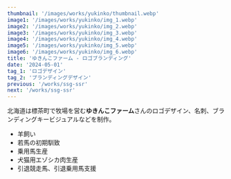 ```yaml
---
thumbnail: '/images/works/yukinko/thumbnail.webp'
image1: '/images/works/yukinko/img_1.webp'
image2: '/images/works/yukinko/img_2.webp'
image3: '/images/works/yukinko/img_3.webp'
image4: '/images/works/yukinko/img_4.webp'
image5: '/images/works/yukinko/img_5.webp'
image6: '/images/works/yukinko/img_6.webp'
title: 'ゆきんこファーム - ロゴブランディング'
date: '2024-05-01'
tag_1: 'ロゴデザイン'
tag_2: 'ブランディングデザイン'
previous: '/works/ssg-ssr'
next: '/works/ssg-ssr'
---
```


北海道は標茶町で牧場を営む**ゆきんこファーム**さんのロゴデザイン、名刺、ブランディングキービジュアルなどを制作。
- 羊飼い
- 若馬の初期馴致
- 乗用馬生産
- 犬猫用エゾシカ肉生産
- 引退競走馬、引退乗用馬支援

